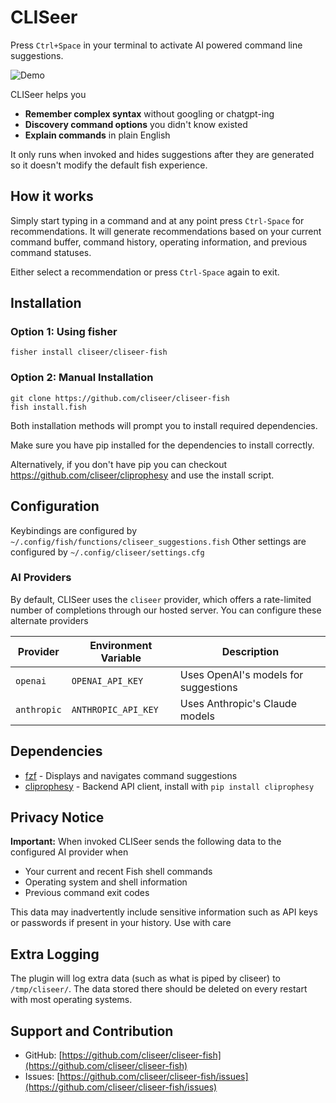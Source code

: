 # CLISeer

Press `Ctrl+Space` in your terminal to activate AI powered command line suggestions.

![Demo](./.github/demo.gif)

CLISeer helps you

- **Remember complex syntax** without googling or chatgpt-ing
- **Discovery command options** you didn't know existed
- **Explain commands** in plain English

It only runs when invoked and hides suggestions after they are generated so it doesn't modify the default fish experience.

## How it works

Simply start typing in a command and at any point press `Ctrl-Space` for recommendations.  It will generate recommendations based on your current command buffer, command history, operating information, and previous command statuses.

Either select a recommendation or press `Ctrl-Space` again to exit.

## Installation

### Option 1: Using fisher

``` fish
fisher install cliseer/cliseer-fish
```

### Option 2: Manual Installation
``` fish
git clone https://github.com/cliseer/cliseer-fish
fish install.fish
```
Both installation methods will prompt you to install required dependencies.

Make sure you have pip installed for the dependencies to install correctly.

Alternatively, if you don't have pip you can checkout https://github.com/cliseer/cliprophesy and use the install script.

## Configuration

Keybindings are configured by `~/.config/fish/functions/cliseer_suggestions.fish`
Other settings are configured by `~/.config/cliseer/settings.cfg`

### AI Providers

By default, CLISeer uses the `cliseer` provider, which offers a rate-limited number of completions through our hosted server. You can configure these alternate providers


| Provider | Environment Variable | Description |
|----------|---------------------|-------------|
| `openai` | `OPENAI_API_KEY` | Uses OpenAI's models for suggestions |
| `anthropic` | `ANTHROPIC_API_KEY` | Uses Anthropic's Claude models |


## Dependencies

- [fzf](https://github.com/junegunn/fzf) - Displays and navigates command suggestions
- [cliprophesy](https://github.com/cliseer/cliprophesy) - Backend API client, install with `pip install cliprophesy`

## Privacy Notice

**Important:** When invoked CLISeer sends the following data to the configured AI provider when

- Your current and recent Fish shell commands
- Operating system and shell information
- Previous command exit codes

This data may inadvertently include sensitive information such as API keys or passwords if present in your history. Use with care

## Extra Logging

The plugin will log extra data (such as what is piped by cliseer) to `/tmp/cliseer/`.  The data stored there should be deleted on every restart with most operating systems.

## Support and Contribution

- GitHub: [https://github.com/cliseer/cliseer-fish](https://github.com/cliseer/cliseer-fish)
- Issues: [https://github.com/cliseer/cliseer-fish/issues](https://github.com/cliseer/cliseer-fish/issues)
